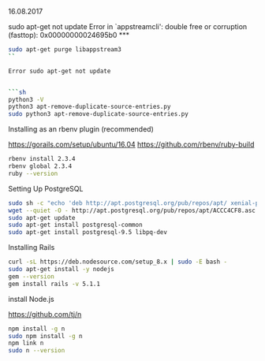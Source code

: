 16.08.2017  

sudo apt-get not update 
Error in `appstreamcli': double free or corruption (fasttop): 0x00000000024695b0 ***

```sh
sudo apt-get purge libappstream3
``

Error sudo apt-get not update 


```sh
python3 -V
python3 apt-remove-duplicate-source-entries.py 
sudo python3 apt-remove-duplicate-source-entries.py
```

Installing as an rbenv plugin (recommended)

https://gorails.com/setup/ubuntu/16.04
https://github.com/rbenv/ruby-build

```sh
rbenv install 2.3.4
rbenv global 2.3.4
ruby --version
```
Setting Up PostgreSQL

```sh
sudo sh -c "echo 'deb http://apt.postgresql.org/pub/repos/apt/ xenial-pgdg main' > /etc/apt/sources.list.d/pgdg.list"
wget --quiet -O - http://apt.postgresql.org/pub/repos/apt/ACCC4CF8.asc | sudo apt-key add -
sudo apt-get update
sudo apt-get install postgresql-common
sudo apt-get install postgresql-9.5 libpq-dev
```

Installing Rails

```sh
curl -sL https://deb.nodesource.com/setup_8.x | sudo -E bash -
sudo apt-get install -y nodejs
gem --version
gem install rails -v 5.1.1
```

install Node.js

https://github.com/tj/n
```sh
npm install -g n
sudo npm install -g n
npm link n
sudo n --version



